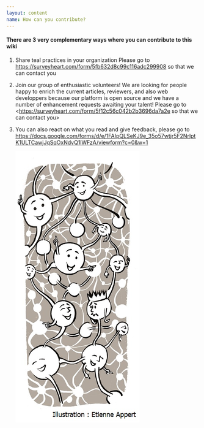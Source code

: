 ```yaml
---
layout: content
name: How can you contribute?
---
```

#### There are 3 very complementary ways where you can contribute to this wiki

1. Share teal practices in your organization Please go to <https://surveyheart.com/form/5fb632d8c99c116adc299908> so that we can contact you


2. Join our group of enthusiastic volunteers! We are looking for people happy to enrich the current articles, reviewers, and also web developpers because our platform is open source and we have a number of enhancement requests awaiting your talent! Please go to <https://surveyheart.com/form/5f12c56c042b2b3696da7a2e so that we can contact you>


3. You can also react on what you read and give feedback, please go to <https://docs.google.com/forms/d/e/1FAIpQLSeKJ9e_35o57wtjr5F2NrlptK1ULTCawjJqSqOxNdvQ1lWFzA/viewform?c=0&w=1>

   ![](/media/contribute.jpg)